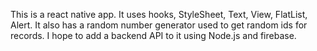 This is a react native app. It uses hooks, StyleSheet, Text, View, FlatList, Alert. It also has a random number generator used to get random ids for records. I hope to add a backend API to it using Node.js and firebase.
